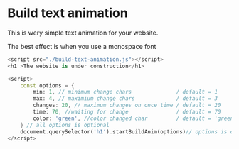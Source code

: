 # Build text animation

This is wery simple text animation for your website.

The best effect is when you use a monospace font

```dart
<script src="./build-text-animation.js"></script>
<h1 >The website is under construction</h1>

<script>
    const options = {
        min: 1, // minimum change chars              / default = 1
        max: 4, // maximium change chars             / default = 3
        changes: 20, // maximum changes on once time / default = 20
        time: 70, //waiting for change               / default = 70
        color: 'green', //color changed char         / default = 'green'
    } // all options is optional
    document.querySelector('h1').startBuildAnim(options)// options is optional
</script>
```

